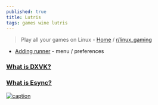 ```yaml
---
published: true
title: Lutris
tags: games wine lutris
---
```

> Play all your games on Linux - [Home](https://lutris.net/) / [r/linux_gaming](https://www.reddit.com/r/linux_gaming/comments/sbncmq/are_there_any_just_works_controllers_for/)

- [Adding runner](https://github.com/lutris/lutris/discussions/3772) - menu / preferences

### [What is DXVK?](https://github.com/lutris/docs/blob/master/HowToDXVK.md)

### [What is Esync?](https://github.com/lutris/docs/blob/master/HowToEsync.md)

[![caption](https://lutris.net/static/images/screenshots/gog-screen.jpg)](https://lutris.net/about)
